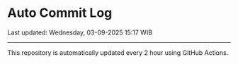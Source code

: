 # Auto Commit Log

Last updated: Wednesday, 03-09-2025 15:17 WIB

---

This repository is automatically updated every 2 hour using GitHub Actions.
